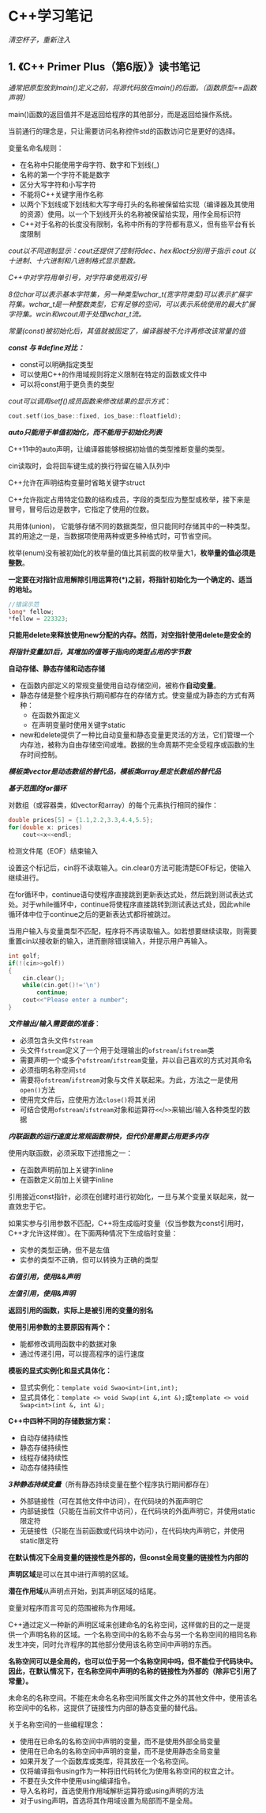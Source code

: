 # C++学习笔记

*清空杯子，重新注入*

## 1. 《C++ Primer Plus（第6版）》读书笔记



*通常把原型放到main()定义之前，将源代码放在main()的后面。（函数原型==函数声明）*



main()函数的返回值并不是返回给程序的其他部分，而是返回给操作系统。



当前通行的理念是，只让需要访问名称控件std的函数访问它是更好的选择。



变量名命名规则：

- 在名称中只能使用字母字符、数字和下划线(_)
- 名称的第一个字符不能是数字
- 区分大写字符和小写字符
- 不能将C++关键字用作名称
- 以两个下划线或下划线和大写字母打头的名称被保留给实现（编译器及其使用的资源）使用。以一个下划线开头的名称被保留给实现，用作全局标识符
- C++对于名称的长度没有限制，名称中所有的字符都有意义，但有些平台有长度限制



*cout以不同进制显示：cout还提供了控制符dec、hex和oct分别用于指示 cout 以十进制、十六进制和八进制格式显示整数。*



*C++中对字符用单引号，对字符串使用双引号*



*8位char可以表示基本字符集，另一种类型wchar_t(宽字符类型)可以表示扩展字符集。wchar_t是一种整数类型，它有足够的空间，可以表示系统使用的最大扩展字符集。wcin和wcout用于处理wchar_t流。*



*常量(const)被初始化后，其值就被固定了，编译器被不允许再修改该常量的值*



***const 与 #define对比：***

- const可以明确指定类型
- 可以使用C++的作用域规则将定义限制在特定的函数或文件中
- 可以将const用于更负责的类型





*cout可以调用setf()成员函数来修改结果的显示方式*：

```c++
cout.setf(ios_base::fixed, ios_base::floatfield);
```



***auto只能用于单值初始化，而不能用于初始化列表***



C++11中的auto声明，让编译器能够根据初始值的类型推断变量的类型。



cin读取时，会将回车键生成的换行符留在输入队列中



C++允许在声明结构变量时省略关键字struct



C++允许指定占用特定位数的结构成员，字段的类型应为整型或枚举，接下来是冒号，冒号后边是数字，它指定了使用的位数。



共用体(union)， 它能够存储不同的数据类型，但只能同时存储其中的一种类型。其的用途之一是，当数据项使用两种或更多种格式时，可节省空间。



枚举(enum)没有被初始化的枚举量的值比其前面的枚举量大1，**枚举量的值必须是整数**。



**一定要在对指针应用解除引用运算符(\*)之前，将指针初始化为一个确定的、适当的地址。**

```c++
//错误示范
long* fellow;
*fellow = 223323;
```



**只能用delete来释放使用new分配的内存。然而，对空指针使用delete是安全的**



***将指针变量加1后，其增加的值等于指向的类型占用的字节数***



**自动存储、静态存储和动态存储**

- 在函数内部定义的常规变量使用自动存储空间，被称作**自动变量**。
- 静态存储是整个程序执行期间都存在的存储方式。使变量成为静态的方式有两种：
  - 在函数外面定义
  - 在声明变量时使用关键字static
- new和delete提供了一种比自动变量和静态变量更灵活的方法，它们管理一个内存池，被称为自由存储空间或堆。数据的生命周期不完全受程序或函数的生存时间控制。



***模板类vector是动态数组的替代品，模板类array是定长数组的替代品***



***基于范围的for循环***

对数组（或容器类，如vector和array）的每个元素执行相同的操作：



```c++
double prices[5] = {1.1,2.2,3.3,4.4,5.5};
for(double x: prices)
    cout<<x<<endl;
```



检测文件尾（EOF）结束输入

设置这个标记后，cin将不读取输入。cin.clear()方法可能清楚EOF标记，使输入继续进行。



在for循环中，continue语句使程序直接跳到更新表达式处，然后跳到测试表达式处。对于while循环中，continue将使程序直接跳转到测试表达式处，因此while循环体中位于continue之后的更新表达式都将被跳过。



当用户输入与变量类型不匹配，程序将不再读取输入。如若想要继续读取，则需要重置cin以接收新的输入，进而删除错误输入，并提示用户再输入。



```c++
int golf;
if(!(cin>>golf))
{
    cin.clear();
    while(cin.get()!='\n')
        continue;
    cout<<"Please enter a number";
}
```



***文件输出/输入需要做的准备***：  

- 必须包含头文件`fstream`
- 头文件`fstream`定义了一个用于处理输出的`ofstream`/`ifstream`类
- 需要声明一个或多个`ofstream`/`ifstream`变量，并以自己喜欢的方式对其命名
- 必须指明名称空间`std`
- 需要将`ofstream`/`ifstream`对象与文件关联起来。为此，方法之一是使用`open()`方法
- 使用完文件后，应使用方法`close()`将其关闭
- 可结合使用`ofstream`/`ifstream`对象和运算符`<<`/`>>`来输出/输入各种类型的数据



***内联函数的运行速度比常规函数稍快，但代价是需要占用更多内存***



使用内联函数，必须采取下述措施之一：

- 在函数声明前加上关键字inline
- 在函数定义前加上关键字inline



引用接近const指针，必须在创建时进行初始化，一旦与某个变量关联起来，就一直效忠于它。



如果实参与引用参数不匹配，C++将生成临时变量（仅当参数为const引用时，C++才允许这样做）。在下面两种情况下生成临时变量：

- 实参的类型正确，但不是左值
- 实参的类型不正确，但可以转换为正确的类型



***右值引用，使用&&声明***

***左值引用，使用&声明***



**返回引用的函数，实际上是被引用的变量的别名**



**使用引用参数的主要原因有两个：**

- 能都修改调用函数中的数据对象
- 通过传递引用，可以提高程序的运行速度



**模板的显式实例化和显式具体化：**

- 显式实例化：`template void Swao<int>(int,int);`
- 显式具体化：`template <> void Swap(int &,int &);`或`template <> void Swap<int>(int &, int &);`



**C++中四种不同的存储数据方案：**

- 自动存储持续性
- 静态存储持续性
- 线程存储持续性
- 动态存储持续性



***3种静态持续变量***（所有静态持续变量在整个程序执行期间都存在）

- 外部链接性（可在其他文件中访问），在代码块的外面声明它
- 内部链接性（只能在当前文件中访问），在代码块的外面声明它，并使用static限定符
- 无链接性（只能在当前函数或代码块中访问），在代码块内声明它，并使用static限定符



**在默认情况下全局变量的链接性是外部的，但const全局变量的链接性为内部的**



**声明区域**是可以在其中进行声明的区域。

**潜在作用域**从声明点开始，到其声明区域的结尾。

变量对程序而言可见的范围被称为作用域。



C++通过定义一种新的声明区域来创建命名的名称空间，这样做的目的之一是提供一个声明名称的区域。一个名称空间中的名称不会与另一个名称空间的相同名称发生冲突，同时允许程序的其他部分使用该名称空间中声明的东西。



**名称空间可以是全局的，也可以位于另一个名称空间中吗，但不能位于代码块中。因此，在默认情况下，在名称空间中声明的名称的链接性为外部的（除非它引用了常量）。**



未命名的名称空间。不能在未命名名称空间所属文件之外的其他文件中，使用该名称空间中的名称，这提供了链接性为内部的静态变量的替代品。



关于名称空间的一些编程理念：

- 使用在已命名的名称空间中声明的变量，而不是使用外部全局变量
- 使用在已命名的名称空间中声明的变量，而不是使用静态全局变量
- 如果开发了一个函数库或类库，将其放在一个名称空间。
- 仅将编译指令using作为一种将旧代码转化为使用名称空间的权宜之计。
- 不要在头文件中使用using编译指令。
- 导入名称时，首选使用作用域解析运算符或using声明的方法
- 对于using声明，首选将其作用域设置为局部而不是全局。









